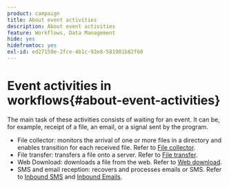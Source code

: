 ```yaml
---
product: campaign
title: About event activities
description: About event activities
feature: Workflows, Data Management
hide: yes
hidefromtoc: yes
exl-id: ed27159e-2fce-4b1c-92e8-581901b82f60
---
```

# Event activities in workflows{#about-event-activities}



The main task of these activities consists of waiting for an event. It can be, for example, receipt of a file, an email, or a signal sent by the program.

* File collector: monitors the arrival of one or more files in a directory and enables transition for each received file. Refer to [File collector](file-collector.md).
* File transfer: transfers a file onto a server. Refer to [File transfer](file-transfer.md).
* Web Download: downloads a file from the web. Refer to [Web download](web-download.md).
* SMS and email reception: recovers and processes emails or SMS. Refer to [Inbound SMS](inbound-sms.md) and [Inbound Emails](inbound-emails.md).

